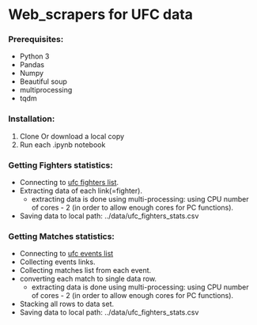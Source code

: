# Web_scrapers for UFC data
### Prerequisites:
 - Python 3
 - Pandas
 - Numpy
 - Beautiful soup
 - multiprocessing
 - tqdm

### Installation:
1. Clone Or download a local copy
2. Run each .ipynb notebook

### Getting Fighters statistics:
- Connecting to [ufc fighters list](http://www.ufcstats.com/statistics/fighters).
- Extracting data of each link(=fighter).
  - extracting data is done using multi-processing: using CPU number of cores - 2 (in order to allow enough cores for PC functions).
- Saving data to local path: ../data/ufc_fighters_stats.csv

### Getting Matches statistics:
- Connecting to [ufc events list](http://www.ufcstats.com/statistics/events/completed)
- Collecting events links.
- Collecting matches list from each event.
- converting each match to single data row.
  - extracting data is done using multi-processing: using CPU number of cores - 2 (in order to allow enough cores for PC functions).
- Stacking all rows to data set. 
- Saving data to local path: ../data/ufc_fighters_stats.csv

